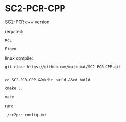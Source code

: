 # SC2-PCR-CPP
SC2-PCR c++ version


required:

    PCL

    Eigen


linux compile:

    git clone https://github.com/mujiubai/SC2-PCR-CPP.git


    cd SC2-PCR-CPP &&mkdir build &&cd build

    cmake ..

    make


run:

    ./sc2pcr config.txt
